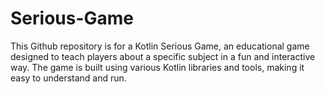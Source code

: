 # Serious-Game
This Github repository is for a Kotlin Serious Game, an educational game designed to teach players about a specific subject in a fun and interactive way. The game is built using various Kotlin libraries and tools, making it easy to understand and run.
